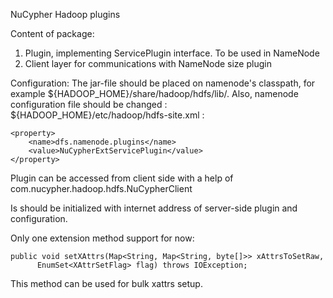NuCypher Hadoop plugins

Content of package:
1. Plugin, implementing ServicePlugin interface. To be used in NameNode
2. Client layer for communications with NameNode size plugin

Configuration:
The jar-file should be placed on namenode's classpath, for example ${HADOOP_HOME}/share/hadoop/hdfs/lib/.
Also, namenode configuration file should be changed : ${HADOOP_HOME}/etc/hadoop/hdfs-site.xml :

```
<property>
    <name>dfs.namenode.plugins</name>
    <value>NuCypherExtServicePlugin</value>
</property>
```

Plugin can be accessed from client side with a help of com.nucypher.hadoop.hdfs.NuCypherClient

Is should be initialized with internet address of server-side plugin and configuration.

Only one extension method support for now:

```
public void setXAttrs(Map<String, Map<String, byte[]>> xAttrsToSetRaw,
      EnumSet<XAttrSetFlag> flag) throws IOException;
```

This method can be used for bulk xattrs setup.
